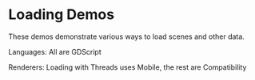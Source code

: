 # Loading Demos

These demos demonstrate various ways to load scenes and other data.

Languages: All are GDScript

Renderers: Loading with Threads uses Mobile, the rest are Compatibility
